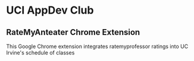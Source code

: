 # UCI AppDev Club 
## RateMyAnteater Chrome Extension

This Google Chrome extension integrates ratemyprofessor ratings into UC Irvine's schedule of classes
